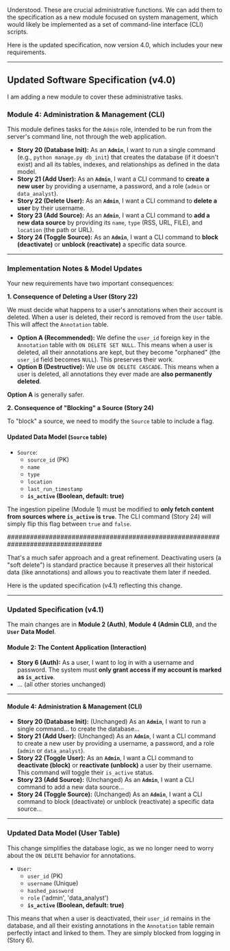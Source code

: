 Understood. These are crucial administrative functions. We can add them to the specification as a new module focused on system management, which would likely be implemented as a set of command-line interface (CLI) scripts.

Here is the updated specification, now version 4.0, which includes your new requirements.

---

## Updated Software Specification (v4.0)

I am adding a new module to cover these administrative tasks.

### Module 4: Administration & Management (CLI)

This module defines tasks for the `Admin` role, intended to be run from the server's command line, not through the web application.

* **Story 20 (Database Init):** As an **`Admin`**, I want to run a single command (e.g., `python manage.py db_init`) that creates the database (if it doesn't exist) and all its tables, indexes, and relationships as defined in the data model.
* **Story 21 (Add User):** As an **`Admin`**, I want a CLI command to **create a new user** by providing a username, a password, and a role (`admin` or `data_analyst`).
* **Story 22 (Delete User):** As an **`Admin`**, I want a CLI command to **delete a user** by their username.
* **Story 23 (Add Source):** As an **`Admin`**, I want a CLI command to **add a new data source** by providing its `name`, `type` (RSS, URL, FILE), and `location` (the path or URL).
* **Story 24 (Toggle Source):** As an **`Admin`**, I want a CLI command to **block (deactivate)** or **unblock (reactivate)** a specific data source.

---

### Implementation Notes & Model Updates

Your new requirements have two important consequences:

**1. Consequence of Deleting a User (Story 22)**

We must decide what happens to a user's annotations when their account is deleted. When a user is deleted, their record is removed from the `User` table. This will affect the `Annotation` table.

* **Option A (Recommended):** We define the `user_id` foreign key in the `Annotation` table with `ON DELETE SET NULL`. This means when a user is deleted, all their annotations are kept, but they become "orphaned" (the `user_id` field becomes `NULL`). This preserves their work.
* **Option B (Destructive):** We use `ON DELETE CASCADE`. This means when a user is deleted, all annotations they ever made are **also permanently deleted**.

**Option A** is generally safer.

**2. Consequence of "Blocking" a Source (Story 24)**

To "block" a source, we need to modify the `Source` table to include a flag.

#### Updated Data Model (`Source` table)

* `Source`:
    * `source_id` (PK)
    * `name`
    * `type`
    * `location`
    * `last_run_timestamp`
    * **`is_active` (Boolean, default: true)**

The ingestion pipeline (Module 1) must be modified to **only fetch content from sources where `is_active` is `true`**. The CLI command (Story 24) will simply flip this flag between `true` and `false`.



#################################################################################

That's a much safer approach and a great refinement. Deactivating users (a "soft delete") is standard practice because it preserves all their historical data (like annotations) and allows you to reactivate them later if needed.

Here is the updated specification (v4.1) reflecting this change.

---

### Updated Specification (v4.1)

The main changes are in **Module 2 (Auth)**, **Module 4 (Admin CLI)**, and the **`User` Data Model**.

#### Module 2: The Content Application (Interaction)

* **Story 6 (Auth):** As a user, I want to log in with a username and password. The system must **only grant access if my account is marked as `is_active`**.
* ... (all other stories unchanged)

---

#### Module 4: Administration & Management (CLI)

* **Story 20 (Database Init):** (Unchanged) As an **`Admin`**, I want to run a single command... to create the database...
* **Story 21 (Add User):** (Unchanged) As an **`Admin`**, I want a CLI command to create a new user by providing a username, a password, and a role (`admin` or `data_analyst`).
* **Story 22 (Toggle User):** As an **`Admin`**, I want a CLI command to **deactivate (block)** or **reactivate (unblock)** a user by their username. This command will toggle their `is_active` status.
* **Story 23 (Add Source):** (Unchanged) As an **`Admin`**, I want a CLI command to add a new data source...
* **Story 24 (Toggle Source):** (Unchanged) As an **`Admin`**, I want a CLI command to block (deactivate) or unblock (reactivate) a specific data source...

---

### Updated Data Model (User Table)

This change simplifies the database logic, as we no longer need to worry about the `ON DELETE` behavior for annotations.

* `User`:
    * `user_id` (PK)
    * `username` (Unique)
    * `hashed_password`
    * `role` ('admin', 'data_analyst')
    * **`is_active` (Boolean, default: true)**

This means that when a user is deactivated, their `user_id` remains in the database, and all their existing annotations in the `Annotation` table remain perfectly intact and linked to them. They are simply blocked from logging in (Story 6).
